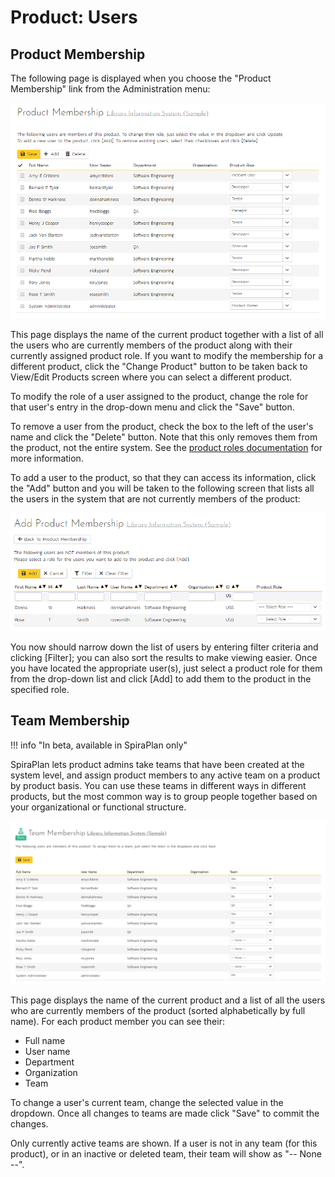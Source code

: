 # Product: Users


## Product Membership

The following page is displayed when you choose the "Product Membership" link from the Administration menu:

![](img/Product_Users_107.png)

This page displays the name of the current product together with a list of all the users who are currently members of the product along with their currently assigned product role. If you want to modify the membership for a different product, click the "Change Product" button to be taken back to View/Edit Products screen where you can select a different product.

To modify the role of a user assigned to the product, change the role for that user's entry in the drop-down menu and click the "Save" button. 

To remove a user from the product, check the box to the left of the user's name and click the "Delete" button. Note that this only removes them from the product, not the entire system. See the [product roles documentation](System-Users.md#view-edit-roles) for more information.

To add a user to the product, so that they can access its information, click the "Add" button and you will be taken to the following screen that lists all the users in the system that are not currently members of the product:

![](img/Product_Users_108.png)

You now should narrow down the list of users by entering filter criteria and clicking \[Filter\]; you can also sort the results to make viewing easier. Once you have located the appropriate user(s), just select a product role for them from the drop-down list and click \[Add\] to add them to the product in the specified role.


## Team Membership
!!! info "In beta, available in SpiraPlan only"

SpiraPlan lets product admins take teams that have been created at the system level, and assign product members to any active team on a product by product basis. You can use these teams in different ways in different products, but the most common way is to group people together based on your organizational or functional structure.

![](img/Product_Users_109.png)

This page displays the name of the current product and a list of all the users who are currently members of the product (sorted alphabetically by full name). For each product member you can see their:

- Full name
- User name
- Department
- Organization
- Team

To change a user's current team, change the selected value in the dropdown. Once all changes to teams are made click "Save" to commit the changes.

Only currently active teams are shown. If a user is not in any team (for this product), or in an inactive or deleted team, their team will show as "-- None --".



